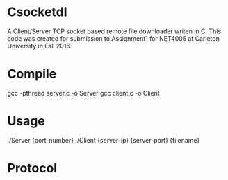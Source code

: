 # Csocketdl
A Client/Server TCP socket based remote file downloader writen in C. This code was created for submission to Assignment1 for NET4005 at Carleton University in Fall 2016.

# Compile

  gcc -pthread server.c -o Server
  gcc client.c -o Client

# Usage

  ./Server {port-number}
  ./Client {server-ip} {server-port} {filename}

# Protocol
